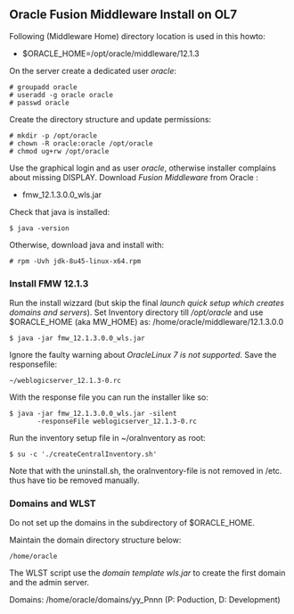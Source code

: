 ## Oracle Fusion Middleware Install on OL7

Following (Middleware Home) directory location is used in this howto:

* $ORACLE_HOME=/opt/oracle/middleware/12.1.3

On the server create a dedicated user *oracle*:

	# groupadd oracle
    # useradd -g oracle oracle
    # passwd oracle

Create the directory structure and update permissions:

	# mkdir -p /opt/oracle
    # chown -R oracle:oracle /opt/oracle
    # chmod ug+rw /opt/oracle 

Use the graphical login and as user *oracle*, otherwise installer complains about missing DISPLAY. Download *Fusion Middleware* from Oracle :

* fmw_12.1.3.0.0_wls.jar

Check that java is installed:

    $ java -version

Otherwise, download java and install with:

	# rpm -Uvh jdk-8u45-linux-x64.rpm

### Install FMW 12.1.3

Run the install wizzard (but skip the final *launch quick setup which creates domains and servers*). Set Inventory directory till */opt/oracle* and use $ORACLE_HOME (aka MW_HOME) as:
/home/oracle/middleware/12.1.3.0.0

	$ java -jar fmw_12.1.3.0.0_wls.jar

Ignore the faulty warning about *OracleLinux 7 is not supported*.
Save the responsefile:

	~/weblogicserver_12.1.3-0.rc

With the response file you can run the installer like so:

	$ java -jar fmw_12.1.3.0.0_wls.jar -silent
           -responseFile weblogicserver_12.1.3-0.rc

Run the inventory setup file in ~/oraInventory as root:

	$ su -c './createCentralInventory.sh'
    
Note that with the uninstall.sh, the oraInventory-file is not removed in /etc. thus have tio be removed manually.

### Domains and WLST

Do not set up the domains in the subdirectory of $ORACLE_HOME.

Maintain the domain directory structure below:

	/home/oracle
    
The WLST script use the *domain template wls.jar* to create the first domain and the admin server.

Domains: /home/oracle/domains/yy_Pnnn (P: Poduction, D: Development)
